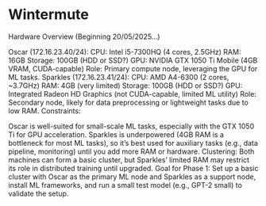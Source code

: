 # Wintermute

Hardware Overview (Beginning 20/05/2025...)

Oscar (172.16.23.40/24):
CPU: Intel i5-7300HQ (4 cores, 2.5GHz)
RAM: 16GB
Storage: 100GB (HDD or SSD?)
GPU: NVIDIA GTX 1050 Ti Mobile (4GB VRAM, CUDA-capable)
Role: Primary compute node, leveraging the GPU for ML tasks.
Sparkles (172.16.23.41/24):
CPU: AMD A4-6300 (2 cores, ~3.7GHz)
RAM: 4GB (very limited)
Storage: 100GB (HDD or SSD?)
GPU: Integrated Radeon HD Graphics (not CUDA-capable, limited ML utility)
Role: Secondary node, likely for data preprocessing or lightweight tasks due to low RAM.
Constraints:

Oscar is well-suited for small-scale ML tasks, especially with the GTX 1050 Ti for GPU acceleration.
Sparkles is underpowered (4GB RAM is a bottleneck for most ML tasks), so it’s best used for auxiliary tasks (e.g., data pipeline, monitoring) until you add more RAM or hardware.
Clustering: Both machines can form a basic cluster, but Sparkles’ limited RAM may restrict its role in distributed training until upgraded.
Goal for Phase 1: Set up a basic cluster with Oscar as the primary ML node and Sparkles as a support node, install ML frameworks, and run a small test model (e.g., GPT-2 small) to validate the setup.
